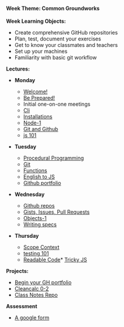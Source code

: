 
<h4 class="weektheme">Week Theme: Common Groundworks</h4>


**Week Learning Objects:**                   
  * Create comprehensive GitHub repositories    
  * Plan, test, document your exercises          
  * Get to know your classmates and teachers   
  * Set up your machines                       
  * Familiarity with basic git workflow      


**Lectures:**


* **Monday**  
  * [Welcome!](https://docs.google.com/presentation/d/1Qz3bR5yZ0O_uk_ga2XWeOiDqx8vnSAufgiCQyhMwtbk/edit#slide=id.g1d8c86eea1_0_411) 
  * [Be Prepared!](https://docs.google.com/presentation/d/1EBONRhhJ7CVMQhqa_qH9kulfuVQUYOkJPcRvMAIZFdo/edit#slide=id.g2231dabbc5_0_27) 
  * Initial one-on-one meetings   
  * [Cli](https://github.com/jankeLearning/content-md/blob/master/tools/01-cli.md)  
  * [Installations](https://github.com/jankeLearning/content-md/blob/master/tools/01-installations.md)   
  * [Node-1](https://github.com/jankeLearning/content-md/blob/master/node%2Bexpress/01-node-1.md)   
  * [Git and Github](https://github.com/jankeLearning/content-md/blob/master/git/01-what-is-git-and-hub.md)  
  * [js 101](https://github.com/jankeLearning/content-md/blob/master/js/01-js-101.md)   

* **Tuesday**
  * [Procedural Programming](https://github.com/jankeLearning/content-md/blob/master/programming-and-paradigms/01-procedural-programming.md)  
  * [Git](https://github.com/jankeLearning/content-md/blob/master/git/01-git.md)
  * [Functions](https://github.com/jankeLearning/content-md/blob/master/js/01-functions.md)   
  * [English to JS](https://github.com/jankeLearning/content-code/blob/master/Week%2001/english2js/)  
  * [Github portfolio](https://github.com/jankeLearning/content-md/blob/master/github/01-gh-pages-portfolio.md)

* **Wednesday**  
  * [Github repos](https://github.com/jankeLearning/content-md/blob/master/github/01-repos-1.md)   
  * [Gists, Issues, Pull Requests](https://github.com/jankeLearning/content-md/blob/master/github/01-g-i-p.md)
  * [Objects-1](https://github.com/jankeLearning/content-md/blob/master/js/01-objects-1.md)  
  * [Writing specs](https://github.com/jankeLearning/content-md/blob/master/dev-knowledge/01-specs.md)

* **Thursday** 
  * [Scope Context](https://github.com/jankeLearning/content-md/blob/master/js/01-scope-context-1.md)    
  * [testing 101](https://github.com/jankeLearning/content-md/blob/master/testing/01-testing-101.md)  
  * [Readable Code](https://github.com/jankeLearning/content-md/blob/master/dev-knowledge/02-readable-code.md)* [Tricky JS](https://github.com/jankeLearning/content-md/blob/master/js/01-tricky-things.md) 



**Projects:**
  * [Begin your GH portfolio](https://github.com/jankeLearning/projects/blob/master/01-github-portfolio)  
  * [Cleancalc 0-2](https://github.com/jankeLearning/projects/blob/master/cleancalc/)  
  * [Class Notes Repo](https://github.com/jankeLearning/projects/blob/master/01-class-notes/)

**Assessment**  
  * [A google form](https://docs.google.com/forms/d/e/1FAIpQLSdSjyLSrXFOeo1X7E5qS7Hpb8D_2RAwGtPEs9rW5UrCmfTCbw/viewform?usp=sf_link)

